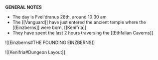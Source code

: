 **GENERAL NOTES**
- The day is Fvel'dranus 28th, around 10:30 am
- The [[Vanguard]] have just entered the ancient temple where the [[Einzberns]] were born, [[Kenifria]]
- They have spent the last 2 hours traversing the [[Ethfalian Caverns]]

![[Einzberns#THE FOUNDING EINZBERNS]]

![[Kenifria#Dungeon Layout]]
